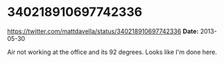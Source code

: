 # 340218910697742336
https://twitter.com/mattdavella/status/340218910697742336
**Date:** 2013-05-30

Air not working at the office and its 92 degrees. Looks like I'm done here.
